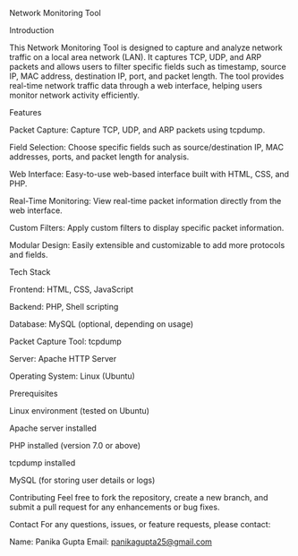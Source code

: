 Network Monitoring Tool

Introduction

This Network Monitoring Tool is designed to capture and analyze network traffic on a local area network (LAN). It captures TCP, UDP, and ARP packets and allows users to filter specific fields such as timestamp, source IP, MAC address, destination IP, port, and packet length. The tool provides real-time network traffic data through a web interface, helping users monitor network activity efficiently.

Features

Packet Capture: Capture TCP, UDP, and ARP packets using tcpdump.

Field Selection: Choose specific fields such as source/destination IP, MAC addresses, ports, and packet length for analysis.

Web Interface: Easy-to-use web-based interface built with HTML, CSS, and PHP.

Real-Time Monitoring: View real-time packet information directly from the web interface.

Custom Filters: Apply custom filters to display specific packet information.

Modular Design: Easily extensible and customizable to add more protocols and fields.

Tech Stack

Frontend: HTML, CSS, JavaScript 

Backend: PHP, Shell scripting 

Database: MySQL (optional, depending on usage) 

Packet Capture Tool: tcpdump 

Server: Apache HTTP Server 

Operating System: Linux (Ubuntu) 


Prerequisites

Linux environment (tested on Ubuntu)

Apache server installed

PHP installed (version 7.0 or above)

tcpdump installed

MySQL (for storing user details or logs)



Contributing
Feel free to fork the repository, create a new branch, and submit a pull request for any enhancements or bug fixes.

Contact
For any questions, issues, or feature requests, please contact:

Name: Panika Gupta
Email: panikagupta25@gmail.com

